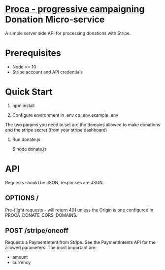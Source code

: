 # [Proca - progressive campaigning](https://proca.foundation) Donation Micro-service

A simple server side API for processing donations with Stripe.

# Prerequisites

-   Node >= 10
-   Stripe account and API credentials

# Quick Start

1. npm install

1. Configure environment in .env
  cp .env.example .env

The two params you need to set are the domains allowed to make donations and the stripe secret (from your stripe dashboard)

1. Run donate.js

    $ node donate.js

# API

Requests should be JSON, responses are JSON.

## OPTIONS /

Pre-flight requests - will return 401 unless the Origin is one configured in PROCA_DONATE_CORS_DOMAINS.

## POST /stripe/oneoff

Requests a PaymentIntent from Stripe. See the PaymentIntents API for the
allowed parameters. The most important are:

 - amount
 - currency


